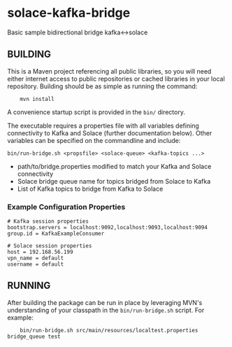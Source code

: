 # solace-kafka-bridge
Basic sample bidirectional bridge kafka&lt;->solace


## BUILDING

This is a Maven project referencing all public libraries, so you will need 
either internet access to public repositories or cached libraries in your 
local repository. Building should be as simple as running the command:

        mvn install

A convenience startup script is provided in the `bin/` directory.

The executable requires a properties file with all variables defining connectivity 
to Kafka and Solace (further documentation below). Other variables can be 
specified on the commandline and include:

`bin/run-bridge.sh <propsfile> <solace-queue> <kafka-topics ...>`
- path/to/bridge.properties modified to match your Kafka and Solace connectivity
- Solace bridge queue name for topics bridged from Solace to Kafka
- List of Kafka topics to bridge from Kafka to Solace


### Example Configuration Properties

```
# Kafka session properties
bootstrap.servers = localhost:9092,localhost:9093,localhost:9094
group.id = KafkaExampleConsumer

# Solace session properties
host = 192.168.56.199
vpn_name = default
username = default
```


## RUNNING

After building the package can be run in place by leveraging MVN's understanding 
of your classpath in the `bin/run-bridge.sh` script. For example:

        bin/run-bridge.sh src/main/resources/localtest.properties bridge_queue test
